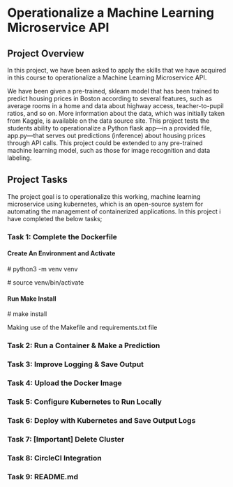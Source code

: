<!DOCTYPE html>
<html>
   <h1>Operationalize a Machine Learning Microservice API</h1>

   <body>
      <h2>Project Overview</h2>

In this project, we have been asked to apply the skills that we have acquired in this course to operationalize a Machine Learning Microservice API.

We have been given a pre-trained, sklearn model that has been trained to predict housing prices in Boston according to several features, such as average rooms in a home and data about highway access, teacher-to-pupil ratios, and so on. More information about the data, which was initially taken from Kaggle, is available on the data source site. This project tests the students ability to operationalize a Python flask app—in a provided file, app.py—that serves out predictions (inference) about housing prices through API calls. This project could be extended to any pre-trained machine learning model, such as those for image recognition and data labeling.

<h2>Project Tasks</h2>

The project goal is to operationalize this working, machine learning microservice using kubernetes, which is an open-source system for automating the management of containerized applications. In this project i have completed the below tasks;


<h3>Task 1: Complete the Dockerfile</h3>

<h4>Create An Environment and Activate</h4>

<bold># python3 -m venv venv</bold>

<bold># source venv/bin/activate</bold>

<h4>Run Make Install</h4>

<bold># make install</bold>

Making use of the Makefile and requirements.txt file

<h3>Task 2: Run a Container & Make a Prediction</h3> 


<h3>Task 3: Improve Logging & Save Output</h3> 


<h3>Task 4: Upload the Docker Image</h3> 



<h3>Task 5: Configure Kubernetes to Run Locally</h3> 


<h3>Task 6: Deploy with Kubernetes and Save Output Logs</h3> 


<h3>Task 7: [Important] Delete Cluster</h3> 


<h3>Task 8: CircleCI Integration</h3> 


<h3>Task 9: README.md</h3> 




